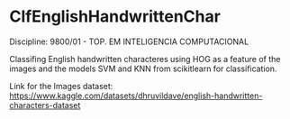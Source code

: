 # ClfEnglishHandwrittenChar
Discipline: 9800/01 - TOP. EM INTELIGENCIA COMPUTACIONAL

Classifing English handwritten characteres using HOG as a feature of the images and the models SVM and KNN from scikitlearn for classification.

Link for the Images dataset: https://www.kaggle.com/datasets/dhruvildave/english-handwritten-characters-dataset
